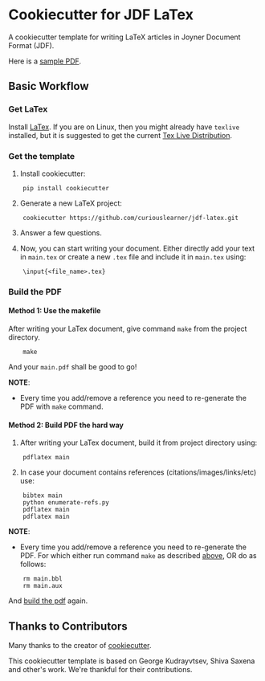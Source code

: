 # Cookiecutter for JDF LaTex

A cookiecutter template for writing LaTeX articles in Joyner Document Format (JDF).

Here is a [sample PDF](https://github.com/curiouslearner/jdf-latex/blob/master/{{cookiecutter.project_name}}/sample/sample.pdf).

## Basic Workflow

### Get LaTex

Install [LaTex](https://www.latex-project.org/get/). If you are on Linux, then you might already have `texlive` installed, but it is suggested to get the current [Tex Live Distribution](https://www.tug.org/texlive/).

### Get the template

1. Install cookiecutter:
```
    pip install cookiecutter
```

2. Generate a new LaTeX project:
```
    cookiecutter https://github.com/curiouslearner/jdf-latex.git
```

3. Answer a few questions.

4. Now, you can start writing your document. Either directly add your text in `main.tex` or create a new `.tex` file and include it in `main.tex` using:
```
    \input{<file_name>.tex}
```

### Build the PDF

#### Method 1: Use the makefile

After writing your LaTex document, give command `make` from the project directory.

```shell
    make
```

And your `main.pdf` shall be good to go!

__NOTE__:
- Every time you add/remove a reference you need to re-generate the PDF with `make` command.

#### Method 2: Build PDF the hard way 

1. After writing your LaTex document, build it from project directory using:
```shell
    pdflatex main
```

2. In case your document contains references (citations/images/links/etc) use:
```shell
    bibtex main
    python enumerate-refs.py
    pdflatex main
    pdflatex main
```

__NOTE__:
- Every time you add/remove a reference you need to re-generate the PDF. For which either run command `make` as described [above](#method-1-use-the-makefile), OR do as follows:
```shell
    rm main.bbl
    rm main.aux
```
And [build the pdf](#method-2-build-pdf-the-hard-way) again.

## Thanks to Contributors

Many thanks to the creator of [cookiecutter](https://github.com/audreyr/cookiecutter).

This cookiecutter template is based on George Kudrayvtsev, Shiva Saxena and other's work. We're thankful for their contributions.
